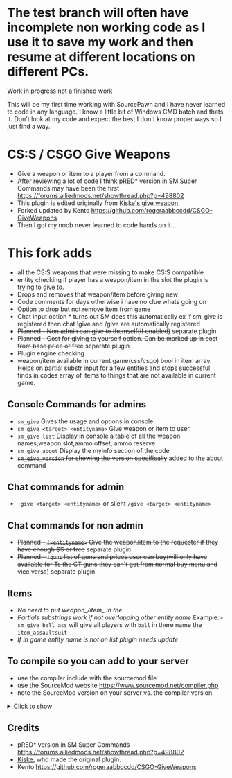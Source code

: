 # The test branch will often have incomplete non working code as I use it to save my work and then resume at different locations on different PCs.

Work in progress not a finished work

This will be my first time working with SourcePawn and I have never learned to code in any language. I know a little bit of Windows CMD batch and thats it.
Don't look at my code and expect the best I don't know proper ways so I just find a way.

# CS:S / CSGO Give Weapons
- Give a weapon or item to a player from a command.
- After reviewing a lot of code I think pRED* version in SM Super Commands may have been the first https://forums.alliedmods.net/showthread.php?p=498802
- This plugin is edited originally from [Kiske's give weapon](https://forums.alliedmods.net/showthread.php?t=195476).  
- Forked updated by Kento https://github.com/rogeraabbccdd/CSGO-GiveWeapons
- Then I got my noob never learned to code hands on it...

# This fork adds
- all the CS:S weapons that were missing to make CS:S compatible
- entity checking if player has a weapon/item in the slot the plugin is trying to give to. 
- Drops and removes that weapon/item before giving new
- Code comments for days otherwise i have no clue whats going on
- Option to drop but not remove item from game
- Chat input option * turns out SM does this automatically ex if sm_give is registered then chat !give and /give are automatically registered
- ~~Planned - Non admin can give to themself(if enabled)~~ separate plugin
- ~~Planned - Cost for giving to yourself option. Can be marked up in cost from base price or free~~ separate plugin
- Plugin engine checking
- weapon/item available in current game(css/csgo) bool in item array. Helps on partial substr input for a few entities and stops successful finds in codes array of items to things that are not available in current game.

## Console Commands for admins
- `sm_give` Gives the usage and options in console.
- `sm_give <target> <entityname>` Give weapon or item to user.
- `sm_give list` Display in console a table of all the weapon names,weapon slot,ammo offset, ammo reserve
- `sm_give about` Display the myinfo section of the code
- ~~`sm_give_version` for showing the version specifically~~ added to the about command
## Chat commands for admin
- `!give <target> <entityname>` or silent `/give <target> <entityname>`
## Chat commands for non admin
- ~~Planned - `!<entityname>` Give the weapon/item to the requester if they have enough $$ or free~~ separate plugin
- ~~Planned - `!guns` list of guns and prices user can buy(will only have available for Ts the CT guns they can't get from normal buy menu and vice versa)~~ separate plugin

## Items
- *No need to put weapon_/item_ in the <entityname>*
- *Partials substrings work if not overlapping other entity name* Example:> `sm_give ball ass` will give all players with `ball` in there name the `item_assaultsuit` 
- *If in game entity name is not on list plugin needs update*

## To compile so you can add to your server
- use the compiler include with the sourcemod file
- use the SourceMod website https://www.sourcemod.net/compiler.php
- note the SourceMod version on your server vs. the compiler version
<details>
  <summary>Click to show</summary>
	gotcha... MAybe next time though
</details>

## Credits
- pRED* version in SM Super Commands https://forums.alliedmods.net/showthread.php?p=498802
- [Kiske](https://forums.alliedmods.net/showthread.php?t=195476), who made the original plugin.
- Kento https://github.com/rogeraabbccdd/CSGO-GiveWeapons
